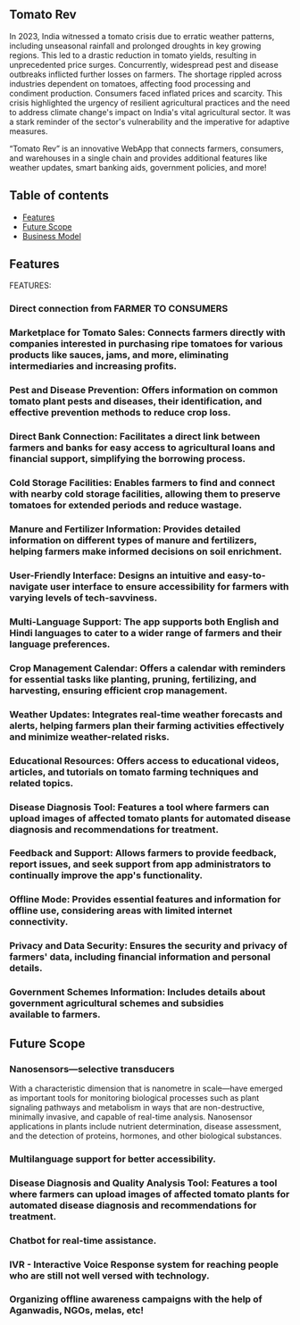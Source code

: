 ## Tomato Rev


In 2023, India witnessed a tomato crisis due to erratic weather patterns, including unseasonal rainfall and prolonged droughts in key growing regions. This led to a drastic reduction in tomato yields, resulting in unprecedented price surges. Concurrently, widespread pest and disease outbreaks inflicted further losses on farmers. The shortage rippled across industries dependent on tomatoes, affecting food processing and condiment production. Consumers faced inflated prices and scarcity. This crisis highlighted the urgency of resilient agricultural practices and the need to address climate change's impact on India's vital agricultural sector. It was a stark reminder of the sector's vulnerability and the imperative for adaptive measures.

“Tomato Rev” is an innovative WebApp that connects farmers, consumers, and warehouses in a single chain and provides additional features like weather updates, smart banking aids, government policies, and more!

## Table of contents
- [Features](#features)
- [Future Scope](#future-scope)
- [Business Model](#business-model) 
<!-- - [Support and Contact](#support-and-contact) -->

## Features
FEATURES:

### Direct connection from FARMER TO CONSUMERS

### Marketplace for Tomato Sales: Connects farmers directly with companies interested in purchasing ripe tomatoes for various products like sauces, jams, and more, eliminating intermediaries and increasing profits.

### Pest and Disease Prevention: Offers information on common tomato plant pests and diseases, their identification, and effective prevention methods to reduce crop loss.

### Direct Bank Connection: Facilitates a direct link between farmers and banks for easy access to agricultural loans and financial support, simplifying the borrowing process.

### Cold Storage Facilities: Enables farmers to find and connect with nearby cold storage facilities, allowing them to preserve tomatoes for extended periods and reduce wastage.

### Manure and Fertilizer Information: Provides detailed information on different types of manure and fertilizers, helping farmers make informed decisions on soil enrichment.

### User-Friendly Interface: Designs an intuitive and easy-to-navigate user interface to ensure accessibility for farmers with varying levels of tech-savviness.

### Multi-Language Support: The app supports both English and Hindi languages to cater to a wider range of farmers and their language preferences.

### Crop Management Calendar: Offers a calendar with reminders for essential tasks like planting, pruning, fertilizing, and harvesting, ensuring efficient crop management.

### Weather Updates: Integrates real-time weather forecasts and alerts, helping farmers plan their farming activities effectively and minimize weather-related risks.

### Educational Resources: Offers access to educational videos, articles, and tutorials on tomato farming techniques and related topics.

### Disease Diagnosis Tool: Features a tool where farmers can upload images of affected tomato plants for automated disease diagnosis and recommendations for treatment.

### Feedback and Support: Allows farmers to provide feedback, report issues, and seek support from app administrators to continually improve the app's functionality.

### Offline Mode: Provides essential features and information for offline use, considering areas with limited internet connectivity.

### Privacy and Data Security: Ensures the security and privacy of farmers' data, including financial information and personal details.

### Government Schemes Information: Includes details about government agricultural schemes and subsidies available to farmers.


## Future Scope

### Nanosensors—selective transducers 
With a characteristic dimension that is nanometre in scale—have emerged as important tools for monitoring biological processes such as plant signaling pathways and metabolism in ways that are non-destructive, minimally invasive, and capable of real-time analysis. Nanosensor applications in plants include nutrient determination, disease assessment, and the detection of proteins, hormones, and other biological substances.

### Multilanguage support for better accessibility.

### Disease Diagnosis and Quality Analysis Tool: Features a tool where farmers can upload images of affected tomato plants for automated disease diagnosis and recommendations for treatment. 

### Chatbot for real-time assistance.
### IVR - Interactive Voice Response system for reaching people who are still not well versed with technology.
### Organizing offline awareness campaigns with the help of Aganwadis, NGOs, melas, etc!
